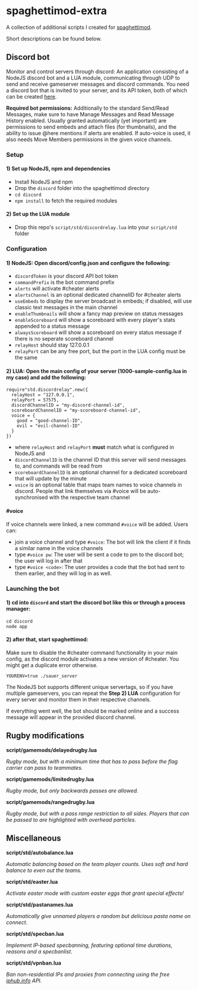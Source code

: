 
# spaghettimod-extra
A collection of additional scripts I created for [spaghettimod](https://github.com/pisto/spaghettimod). 

Short descriptions can be found below. 

## Discord bot

Monitor and control servers through discord: 
An application consisting of a NodeJS discord bot and a LUA module, communicating through UDP to send and receive gameserver messages and discord commands. 
You need a discord bot that is invited to your server, and its API token, both of which  can be created [here](https://discordapp.com/developers/applications/).

**Required bot permissions:** 
Additionally to the standard Send/Read Messages, make sure to have Manage Messages and Read Message History enabled. Usually granted automatically (yet important) are permissions to send embeds and attach files (for thumbnails), and the ability to issue @here mentions if alerts are enabled.
If auto-voice is used, it also needs Move Members permissions in the given voice channels.

### Setup

#### 1) Set up NodeJS, npm and dependencies

* Install NodeJS and npm
* Drop the `discord` folder into the spaghettimod directory
* `cd discord`
* `npm install` to fetch the required modules

#### 2) Set up the LUA module
* Drop this repo's `script/std/discordrelay.lua` into your `script/std` folder

### Configuration

#### 1) NodeJS: Open discord/config.json and configure the following:
* `discordToken` is your discord API bot token
* `commandPrefix` is the bot command prefix
* `alerts` will activate #cheater alerts
* `alertsChannel` is an optional dedicated channelID for #cheater alerts
* `useEmbeds` to display the server broadcast in embeds; if disabled, will use classic text messages in the main channel
* `enableThumbnails` will show a fancy map preview on status messages
* `enableScoreboard` will show a scoreboard with every player's stats appended to a status message
* `alwaysScoreboard` will show a scoreboard on every status message if there is no seperate scoreboard channel
* `relayHost`  should stay 127.0.0.1
* `relayPort` can be any free port, but the port in the LUA config must be the same


#### 2) LUA: Open the main config of your server (1000-sample-config.lua in my case) and add the following:

```
require"std.discordrelay".new({
  relayHost = "127.0.0.1", 
  relayPort = 57575, 
  discordChannelID = "my-discord-channel-id",
  scoreboardChannelID = "my-scoreboard-channel-id",
  voice = {
    good = "good-channel-ID",
    evil = "evil-channel-ID"
  }
})
```

* where `relayHost`  and `relayPort` **must** match what is configured in NodeJS and
* `discordChannelID` is the channel ID that this server will send messages to, and commands will be read from
* `scoreboardChannelID` is an optional channel for a dedicated scoreboard that will update by the minute
* `voice` is an optional table that maps team names to voice channels in discord. People that link themselves via #voice will be auto-synchronised with the respective team channel

#### #voice

If voice channels were linked, a new command `#voice` will be added. Users can:
* join a voice channel and type `#voice`: The bot will link the client if it finds a similar name in the voice channels
* type `#voice pw`: The user will be sent a code to pm to the discord bot; the user will log in after that
* type `#voice <code>`: The user provides a code that the bot had sent to them earlier, and they will log in as well.

### Launching the bot

#### 1) cd into `discord` and start the discord bot like this or through a process manager:

```
cd discord
node app
```

#### 2) after that, start spaghettimod: 

Make sure to disable the #cheater command functionality in your main config, as the discord module activates a new version of #cheater. You might get a duplicate error otherwise.
```
YOURENV=true ./sauer_server
```
The NodeJS bot supports different unique servertags, so if you have multiple gameservers, you can repeat the **Step 2) LUA** configuration for every server and monitor them in their respective channels.

If everything went well, the bot should be marked online and a success message will appear in the provided discord channel.

## Rugby modifications

**script/gamemods/delayedrugby.lua** 

*Rugby mode, but with a minimum time that has to pass before the flag carrier can pass to teammates.*

**script/gamemods/limitedrugby.lua**

*Rugby mode, but only backwards passes are allowed.*

**script/gamemods/rangedrugby.lua**

*Rugby mode, but with a pass range restriction to all sides. Players that can be passed to are highlighted with overhead particles.*

## Miscellaneous

**script/std/autobalance.lua**

*Automatic balancing based on the team player counts. Uses soft and hard balance to even out the teams.*

**script/std/easter.lua**

*Activate easter mode with custom easter eggs that grant special effects!*

**script/std/pastanames.lua**

*Automatically give unnamed players a random but delicious pasta name on connect.*

**script/std/specban.lua**

*Implement IP-based specbanning, featuring optional time durations, reasons and a specbanlist.*

**script/std/vpnban.lua**

*Ban non-residential IPs and proxies from connecting using the free [iphub.info](https://iphub.info) API.*
